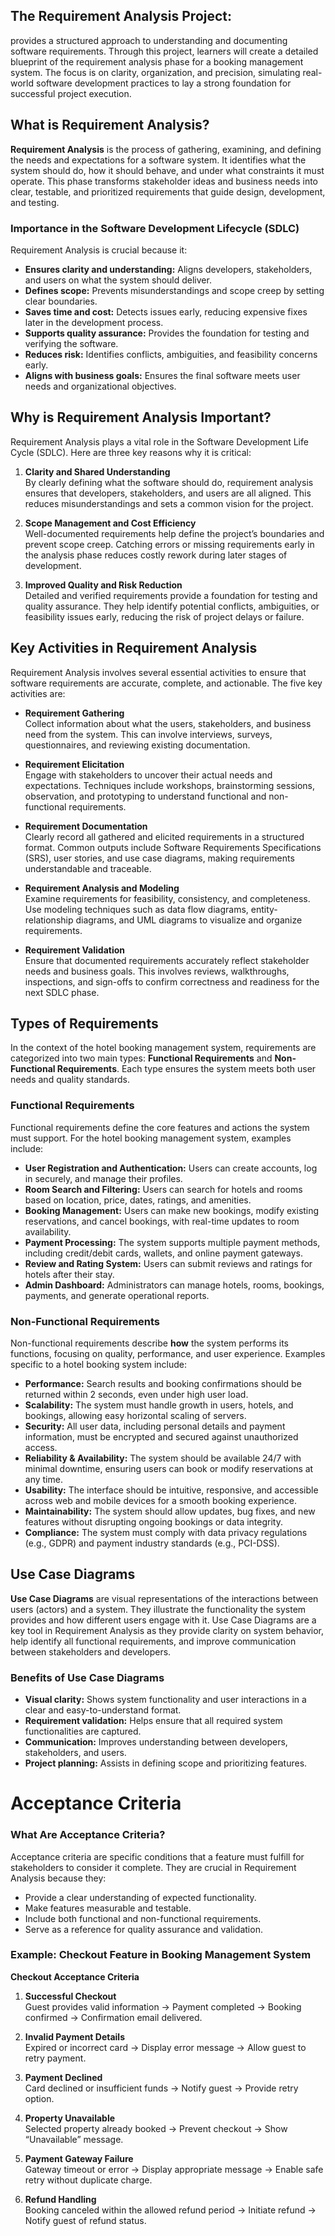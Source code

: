 ## The Requirement Analysis Project:
provides a structured approach to understanding and documenting software requirements. Through this project, learners will create a detailed blueprint of the requirement analysis phase for a booking management system. The focus is on clarity, organization, and precision, simulating real-world software development practices to lay a strong foundation for successful project execution.

## What is Requirement Analysis?

**Requirement Analysis** is the process of gathering, examining, and defining the needs and expectations for a software system. It identifies what the system should do, how it should behave, and under what constraints it must operate. This phase transforms stakeholder ideas and business needs into clear, testable, and prioritized requirements that guide design, development, and testing.

### Importance in the Software Development Lifecycle (SDLC)
Requirement Analysis is crucial because it:

- **Ensures clarity and understanding:** Aligns developers, stakeholders, and users on what the system should deliver.
- **Defines scope:** Prevents misunderstandings and scope creep by setting clear boundaries.
- **Saves time and cost:** Detects issues early, reducing expensive fixes later in the development process.
- **Supports quality assurance:** Provides the foundation for testing and verifying the software.
- **Reduces risk:** Identifies conflicts, ambiguities, and feasibility concerns early.
- **Aligns with business goals:** Ensures the final software meets user needs and organizational objectives.

## Why is Requirement Analysis Important?

Requirement Analysis plays a vital role in the Software Development Life Cycle (SDLC). Here are three key reasons why it is critical:

1. **Clarity and Shared Understanding**  
   By clearly defining what the software should do, requirement analysis ensures that developers, stakeholders, and users are all aligned. This reduces misunderstandings and sets a common vision for the project.

2. **Scope Management and Cost Efficiency**  
   Well-documented requirements help define the project’s boundaries and prevent scope creep. Catching errors or missing requirements early in the analysis phase reduces costly rework during later stages of development.

3. **Improved Quality and Risk Reduction**  
   Detailed and verified requirements provide a foundation for testing and quality assurance. They help identify potential conflicts, ambiguities, or feasibility issues early, reducing the risk of project delays or failure.

## Key Activities in Requirement Analysis

Requirement Analysis involves several essential activities to ensure that software requirements are accurate, complete, and actionable. The five key activities are:

- **Requirement Gathering**  
  Collect information about what the users, stakeholders, and business need from the system. This can involve interviews, surveys, questionnaires, and reviewing existing documentation.

- **Requirement Elicitation**  
  Engage with stakeholders to uncover their actual needs and expectations. Techniques include workshops, brainstorming sessions, observation, and prototyping to understand functional and non-functional requirements.

- **Requirement Documentation**  
  Clearly record all gathered and elicited requirements in a structured format. Common outputs include Software Requirements Specifications (SRS), user stories, and use case diagrams, making requirements understandable and traceable.

- **Requirement Analysis and Modeling**  
  Examine requirements for feasibility, consistency, and completeness. Use modeling techniques such as data flow diagrams, entity-relationship diagrams, and UML diagrams to visualize and organize requirements.

- **Requirement Validation**  
  Ensure that documented requirements accurately reflect stakeholder needs and business goals. This involves reviews, walkthroughs, inspections, and sign-offs to confirm correctness and readiness for the next SDLC phase.

## Types of Requirements

In the context of the hotel booking management system, requirements are categorized into two main types: **Functional Requirements** and **Non-Functional Requirements**. Each type ensures the system meets both user needs and quality standards.

### Functional Requirements

Functional requirements define the core features and actions the system must support. For the hotel booking management system, examples include:

- **User Registration and Authentication:** Users can create accounts, log in securely, and manage their profiles.  
- **Room Search and Filtering:** Users can search for hotels and rooms based on location, price, dates, ratings, and amenities.  
- **Booking Management:** Users can make new bookings, modify existing reservations, and cancel bookings, with real-time updates to room availability.  
- **Payment Processing:** The system supports multiple payment methods, including credit/debit cards, wallets, and online payment gateways.  
- **Review and Rating System:** Users can submit reviews and ratings for hotels after their stay.  
- **Admin Dashboard:** Administrators can manage hotels, rooms, bookings, payments, and generate operational reports.  

### Non-Functional Requirements

Non-functional requirements describe **how** the system performs its functions, focusing on quality, performance, and user experience. Examples specific to a hotel booking system include:

- **Performance:** Search results and booking confirmations should be returned within 2 seconds, even under high user load.  
- **Scalability:** The system must handle growth in users, hotels, and bookings, allowing easy horizontal scaling of servers.  
- **Security:** All user data, including personal details and payment information, must be encrypted and secured against unauthorized access.  
- **Reliability & Availability:** The system should be available 24/7 with minimal downtime, ensuring users can book or modify reservations at any time.  
- **Usability:** The interface should be intuitive, responsive, and accessible across web and mobile devices for a smooth booking experience.  
- **Maintainability:** The system should allow updates, bug fixes, and new features without disrupting ongoing bookings or data integrity.  
- **Compliance:** The system must comply with data privacy regulations (e.g., GDPR) and payment industry standards (e.g., PCI-DSS).  

## Use Case Diagrams

**Use Case Diagrams** are visual representations of the interactions between users (actors) and a system. They illustrate the functionality the system provides and how different users engage with it. Use Case Diagrams are a key tool in Requirement Analysis as they provide clarity on system behavior, help identify all functional requirements, and improve communication between stakeholders and developers.

### Benefits of Use Case Diagrams
- **Visual clarity:** Shows system functionality and user interactions in a clear and easy-to-understand format.
- **Requirement validation:** Helps ensure that all required system functionalities are captured.
- **Communication:** Improves understanding between developers, stakeholders, and users.
- **Project planning:** Assists in defining scope and prioritizing features.

# Acceptance Criteria

### What Are Acceptance Criteria?

Acceptance criteria are specific conditions that a feature must fulfill for stakeholders to consider it complete. They are crucial in Requirement Analysis because they:

- Provide a clear understanding of expected functionality.
- Make features measurable and testable.
- Include both functional and non-functional requirements.
- Serve as a reference for quality assurance and validation.

### Example: Checkout Feature in Booking Management System

**Checkout Acceptance Criteria**

1. **Successful Checkout**  
   Guest provides valid information → Payment completed → Booking confirmed → Confirmation email delivered.

2. **Invalid Payment Details**  
   Expired or incorrect card → Display error message → Allow guest to retry payment.

3. **Payment Declined**  
   Card declined or insufficient funds → Notify guest → Provide retry option.

4. **Property Unavailable**  
   Selected property already booked → Prevent checkout → Show “Unavailable” message.

5. **Payment Gateway Failure**  
   Gateway timeout or error → Display appropriate message → Enable safe retry without duplicate charge.

6. **Refund Handling**  
   Booking canceled within the allowed refund period → Initiate refund → Notify guest of refund status.

